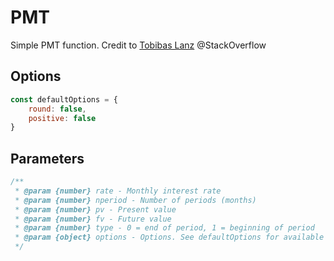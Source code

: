 # PMT
Simple PMT function. 
Credit to [Tobibas Lanz](https://stackoverflow.com/users/7354661/tobias-lanz) @StackOverflow

## Options

```js
const defaultOptions = {
    round: false,
    positive: false
}
```

## Parameters
```js
/**
 * @param {number} rate - Monthly interest rate
 * @param {number} nperiod - Number of periods (months)
 * @param {number} pv - Present value
 * @param {number} fv - Future value
 * @param {number} type - 0 = end of period, 1 = beginning of period
 * @param {object} options - Options. See defaultOptions for available options
 */
```

